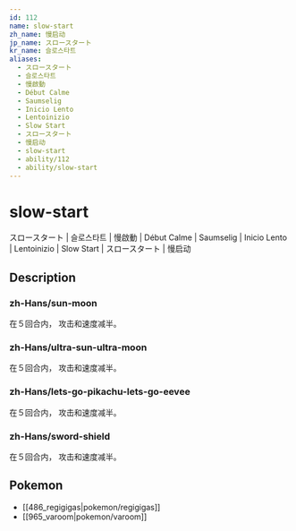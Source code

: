 ```yaml
---
id: 112
name: slow-start
zh_name: 慢启动
jp_name: スロースタート
kr_name: 슬로스타트
aliases:
  - スロースタート
  - 슬로스타트
  - 慢啟動
  - Début Calme
  - Saumselig
  - Inicio Lento
  - Lentoinizio
  - Slow Start
  - スロースタート
  - 慢启动
  - slow-start
  - ability/112
  - ability/slow-start
---
```

# slow-start

スロースタート | 슬로스타트 | 慢啟動 | Début Calme | Saumselig | Inicio Lento | Lentoinizio | Slow Start | スロースタート | 慢启动

## Description

### zh-Hans/sun-moon

在５回合内，
攻击和速度减半。

### zh-Hans/ultra-sun-ultra-moon

在５回合内，
攻击和速度减半。

### zh-Hans/lets-go-pikachu-lets-go-eevee

在５回合内，
攻击和速度减半。

### zh-Hans/sword-shield

在５回合内，
攻击和速度减半。

## Pokemon

- [[486_regigigas|pokemon/regigigas]]
- [[965_varoom|pokemon/varoom]]


